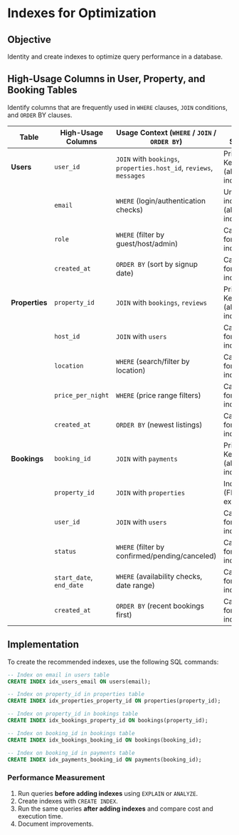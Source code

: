 # Indexes for Optimization
## Objective
Identity and create indexes to optimize query performance in a database.

## High-Usage Columns in User, Property, and Booking Tables
Identify columns that are frequently used in `WHERE` clauses, `JOIN` conditions, and `ORDER` BY clauses.

| **Table**     | **High-Usage Columns**                                                                 | **Usage Context (`WHERE` / `JOIN` / `ORDER BY`)**                          | **Index Status**        |
|---------------|-----------------------------------------------------------------------------------------|----------------------------------------------------------------------|-------------------------|
| **Users**     | `user_id`                                                                               | `JOIN` with `bookings`, `properties.host_id`, `reviews`, `messages`   | Primary Key (already indexed) |
|               | `email`                                                                                 | `WHERE` (login/authentication checks)                                  | Unique index (already indexed) |
|               | `role`                                                                                  | `WHERE` (filter by guest/host/admin)                                   | Candidate for new index |
|               | `created_at`                                                                            | `ORDER BY` (sort by signup date)                                       | Candidate for new index |
| **Properties**| `property_id`                                                                           | `JOIN` with `bookings`, `reviews`                                      | Primary Key (already indexed) |
|               | `host_id`                                                                               | `JOIN` with `users`                                                    | Candidate for new index |
|               | `location`                                                                              | `WHERE` (search/filter by location)                                    | Candidate for new index |
|               | `price_per_night`                                                                       | `WHERE` (price range filters)                                          | Candidate for new index |
|               | `created_at`                                                                            | `ORDER BY` (newest listings)                                           | Candidate for new index |
| **Bookings**  | `booking_id`                                                                            | `JOIN` with `payments`                                                 | Primary Key (already indexed) |
|               | `property_id`                                                                           | `JOIN` with `properties`                                               | Indexed (FK index exists) |
|               | `user_id`                                                                               | `JOIN` with `users`                                                    | Candidate for new index |
|               | `status`                                                                                | `WHERE` (filter by confirmed/pending/canceled)                         | Candidate for new index |
|               | `start_date`, `end_date`                                                                | `WHERE` (availability checks, date range)                              | Candidate for new index |
|               | `created_at`                                                                            | `ORDER BY` (recent bookings first)                                     | Candidate for new index |


## Implementation
To create the recommended indexes, use the following SQL commands:
```sql
-- Index on email in users table
CREATE INDEX idx_users_email ON users(email);

-- Index on property_id in properties table
CREATE INDEX idx_properties_property_id ON properties(property_id);

-- Index on property_id in bookings table
CREATE INDEX idx_bookings_property_id ON bookings(property_id);

-- Index on booking_id in bookings table
CREATE INDEX idx_bookings_booking_id ON bookings(booking_id);

-- Index on booking_id in payments table
CREATE INDEX idx_payments_booking_id ON payments(booking_id);
```

### Performance Measurement
1. Run queries **before adding indexes** using `EXPLAIN` or `ANALYZE`.
2. Create indexes with `CREATE INDEX`.
3. Run the same queries **after adding indexes** and compare cost and execution time.
4. Document improvements.
